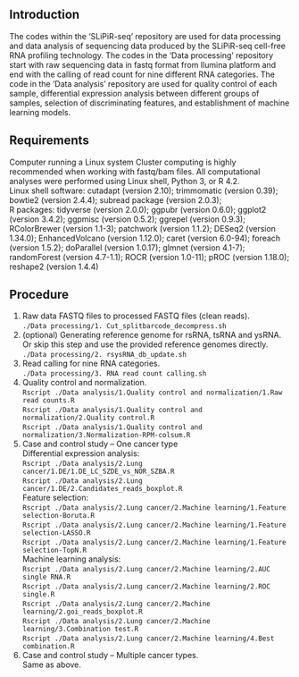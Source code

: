 ## Introduction
The codes within the ‘SLiPiR-seq’ repository are used for data processing and data analysis of sequencing data produced by the SLiPiR-seq cell-free RNA profiling technology. The codes in the ‘Data processing’ repository start with raw sequencing data in fastq format from Ilumina platform and end with the calling of read count for nine different RNA categories. The code in the ‘Data analysis’ repository are used for quality control of each sample, differential expression analysis between different groups of samples, selection of discriminating features, and establishment of machine learning models.
## Requirements
Computer running a Linux system Cluster computing is highly recommended when working with fastq/bam files. All computational analyses were performed using Linux shell, Python 3, or R 4.2.\
Linux shell software: cutadapt (version 2.10); trimmomatic (version 0.39); bowtie2 (version 2.4.4); subread package (version 2.0.3); \
R packages:  tidyverse (version 2.0.0); ggpubr (version 0.6.0); ggplot2 (version 3.4.2); ggpmisc (version  0.5.2); ggrepel (version 0.9.3); RColorBrewer (version 1.1-3); patchwork (version 1.1.2); DESeq2 (version 1.34.0); EnhancedVolcano (version 1.12.0); caret (version 6.0-94); foreach (version 1.5.2); doParallel (version 1.0.17); glmnet (version  4.1-7); randomForest (version 4.7-1.1); ROCR (version 1.0-11);  pROC (version 1.18.0); reshape2 (version 1.4.4)
## Procedure
1.	Raw data FASTQ files to processed FASTQ files (clean reads).\
```./Data processing/1. Cut_splitbarcode_decompress.sh```
2.	(optional) Generating reference genome for rsRNA, tsRNA and ysRNA. Or skip this step and use the provided reference genomes directly.\
```./Data processing/2. rsysRNA_db_update.sh```
3.	Read calling for nine RNA categories.\
```./Data processing/3. RNA read count calling.sh```
4.	Quality control and normalization.\
```Rscript ./Data analysis/1.Quality control and normalization/1.Raw read counts.R ```\
```Rscript ./Data analysis/1.Quality control and normalization/2.Quality control.R ```\
```Rscript ./Data analysis/1.Quality control and normalization/3.Normalization-RPM-colsum.R ```
5.	Case and control study – One cancer type\
Differential expression analysis:\
```Rscript ./Data analysis/2.Lung cancer/1.DE/1.DE_LC_SZDE_vs_NOR_SZBA.R```\
```Rscript ./Data analysis/2.Lung cancer/1.DE/2.Candidates_reads_boxplot.R```\
Feature selection:\
```Rscript ./Data analysis/2.Lung cancer/2.Machine learning/1.Feature selection-Boruta.R```\
```Rscript ./Data analysis/2.Lung cancer/2.Machine learning/1.Feature selection-LASSO.R```\
```Rscript ./Data analysis/2.Lung cancer/2.Machine learning/1.Feature selection-TopN.R```\
Machine learning analysis:\
```Rscript ./Data analysis/2.Lung cancer/2.Machine learning/2.AUC single RNA.R```\
```Rscript ./Data analysis/2.Lung cancer/2.Machine learning/2.ROC single.R```\
```Rscript ./Data analysis/2.Lung cancer/2.Machine learning/2.goi_reads_boxplot.R```\
```Rscript ./Data analysis/2.Lung cancer/2.Machine learning/3.Combination test.R```\
```Rscript ./Data analysis/2.Lung cancer/2.Machine learning/4.Best combination.R```
6.	Case and control study – Multiple cancer types.\
Same as above.


